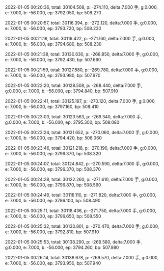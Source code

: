 2022-01-05 00:20:36, total: 30104.508, p: -274.110, delta:7.000 手, g:0.000, e: 7.000, b: -56.000, ep: 3792.050, bp: 508.270

2022-01-05 00:20:57, total: 30116.394, p: -272.120, delta:7.000 手, g:0.000, e: 7.000, b: -56.000, ep: 3793.720, bp: 508.230

2022-01-05 00:21:18, total: 30119.422, p: -271.160, delta:7.000 手, g:0.000, e: 7.000, b: -56.000, ep: 3794.680, bp: 508.230

2022-01-05 00:21:38, total: 30130.630, p: -268.850, delta:7.000 手, g:0.000, e: 7.000, b: -56.000, ep: 3792.430, bp: 507.660

2022-01-05 00:21:59, total: 30127.880, p: -269.780, delta:7.000 手, g:0.000, e: 7.000, b: -56.000, ep: 3793.980, bp: 507.970

2022-01-05 00:22:20, total: 30128.508, p: -268.440, delta:7.000 手, g:0.000, e: 7.000, b: -56.000, ep: 3794.840, bp: 507.910

2022-01-05 00:22:41, total: 30125.197, p: -270.120, delta:7.000 手, g:0.000, e: 7.000, b: -56.000, ep: 3797.160, bp: 508.410

2022-01-05 00:23:03, total: 30123.563, p: -269.340, delta:7.000 手, g:0.000, e: 7.000, b: -56.000, ep: 3795.300, bp: 508.080

2022-01-05 00:23:24, total: 30131.652, p: -270.060, delta:7.000 手, g:0.000, e: 7.000, b: -56.000, ep: 3794.420, bp: 508.060

2022-01-05 00:23:46, total: 30121.218, p: -270.190, delta:7.000 手, g:0.000, e: 7.000, b: -56.000, ep: 3796.370, bp: 508.320

2022-01-05 00:24:07, total: 30124.842, p: -270.590, delta:7.000 手, g:0.000, e: 7.000, b: -56.000, ep: 3796.370, bp: 508.370

2022-01-05 00:24:28, total: 30122.260, p: -271.610, delta:7.000 手, g:0.000, e: 7.000, b: -56.000, ep: 3796.870, bp: 508.560

2022-01-05 00:24:49, total: 30118.110, p: -271.820, delta:7.000 手, g:0.000, e: 7.000, b: -56.000, ep: 3796.100, bp: 508.490

2022-01-05 00:25:11, total: 30118.436, p: -271.750, delta:7.000 手, g:0.000, e: 7.000, b: -56.000, ep: 3796.650, bp: 508.550

2022-01-05 00:25:32, total: 30130.801, p: -270.470, delta:7.000 手, g:0.000, e: 7.000, b: -56.000, ep: 3792.810, bp: 507.910

2022-01-05 00:25:53, total: 30138.290, p: -269.580, delta:7.000 手, g:0.000, e: 7.000, b: -56.000, ep: 3794.260, bp: 507.980

2022-01-05 00:26:14, total: 30138.678, p: -269.570, delta:7.000 手, g:0.000, e: 7.000, b: -56.000, ep: 3793.950, bp: 507.940